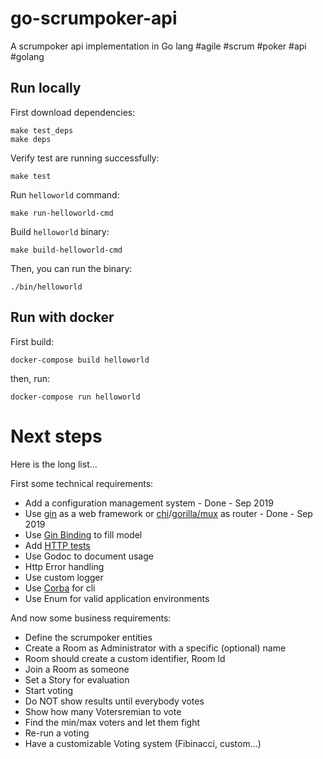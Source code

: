 # go-scrumpoker-api

A scrumpoker api implementation in Go lang #agile #scrum #poker #api #golang

## Run locally

First download dependencies:
```
make test_deps
make deps
```

Verify test are running successfully:
```
make test
```

Run `helloworld` command:
```
make run-helloworld-cmd
```


Build `helloworld` binary:
```
make build-helloworld-cmd
```

Then, you can run the binary:
```
./bin/helloworld
```

## Run with docker

First build:
```
docker-compose build helloworld
```

then, run:
```
docker-compose run helloworld
```

# Next steps

Here is the long list...

First some technical requirements:

- Add a configuration management system - Done - Sep 2019
- Use [gin](https://github.com/gin-gonic/gin) as a web framework or [chi](https://github.com/go-chi/chi)/[gorilla/mux](https://github.com/gorilla/mux) as router - Done - Sep 2019
- Use [Gin Binding](https://github.com/gin-gonic/gin#bind-query-string-or-post-data) to fill model
- Add [HTTP tests](https://github.com/gin-gonic/gin#testing)
- Use Godoc to document usage
- Http Error handling
- Use custom logger
- Use [Corba](https://github.com/spf13/cobra) for cli
- Use Enum for valid application environments

And now some business  requirements:

- Define the scrumpoker entities
- Create a Room as Administrator with a specific (optional) name
- Room should create a custom identifier, Room Id
- Join a Room as someone
- Set a Story for evaluation
- Start voting
- Do NOT show results until everybody votes
- Show how many Votersremian to vote
- Find the min/max voters and let them fight
- Re-run a voting
- Have a customizable Voting system (Fibinacci, custom...)
